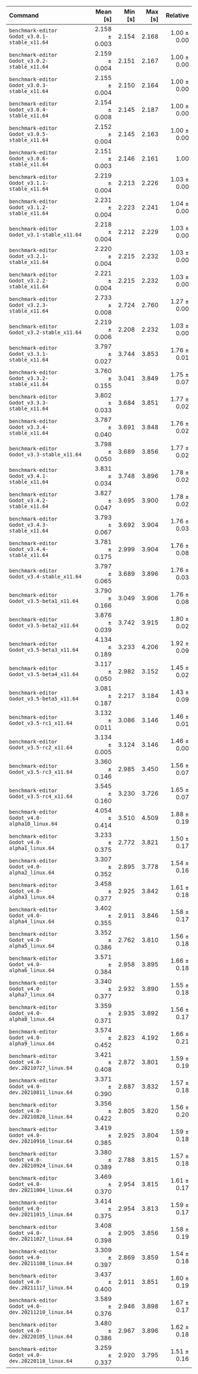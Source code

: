 | Command | Mean [s] | Min [s] | Max [s] | Relative |
|:---|---:|---:|---:|---:|
| `benchmark-editor Godot_v3.0.1-stable_x11.64` | 2.158 ± 0.003 | 2.154 | 2.168 | 1.00 ± 0.00 |
| `benchmark-editor Godot_v3.0.2-stable_x11.64` | 2.159 ± 0.004 | 2.151 | 2.167 | 1.00 ± 0.00 |
| `benchmark-editor Godot_v3.0.3-stable_x11.64` | 2.155 ± 0.004 | 2.150 | 2.164 | 1.00 ± 0.00 |
| `benchmark-editor Godot_v3.0.4-stable_x11.64` | 2.154 ± 0.008 | 2.145 | 2.187 | 1.00 ± 0.00 |
| `benchmark-editor Godot_v3.0.5-stable_x11.64` | 2.152 ± 0.004 | 2.145 | 2.163 | 1.00 ± 0.00 |
| `benchmark-editor Godot_v3.0.6-stable_x11.64` | 2.151 ± 0.003 | 2.146 | 2.161 | 1.00 |
| `benchmark-editor Godot_v3.1.1-stable_x11.64` | 2.219 ± 0.004 | 2.213 | 2.226 | 1.03 ± 0.00 |
| `benchmark-editor Godot_v3.1.2-stable_x11.64` | 2.231 ± 0.004 | 2.223 | 2.241 | 1.04 ± 0.00 |
| `benchmark-editor Godot_v3.1-stable_x11.64` | 2.218 ± 0.004 | 2.212 | 2.229 | 1.03 ± 0.00 |
| `benchmark-editor Godot_v3.2.1-stable_x11.64` | 2.220 ± 0.004 | 2.215 | 2.232 | 1.03 ± 0.00 |
| `benchmark-editor Godot_v3.2.2-stable_x11.64` | 2.221 ± 0.004 | 2.215 | 2.232 | 1.03 ± 0.00 |
| `benchmark-editor Godot_v3.2.3-stable_x11.64` | 2.733 ± 0.008 | 2.724 | 2.760 | 1.27 ± 0.00 |
| `benchmark-editor Godot_v3.2-stable_x11.64` | 2.219 ± 0.006 | 2.208 | 2.232 | 1.03 ± 0.00 |
| `benchmark-editor Godot_v3.3.1-stable_x11.64` | 3.797 ± 0.027 | 3.744 | 3.853 | 1.76 ± 0.01 |
| `benchmark-editor Godot_v3.3.2-stable_x11.64` | 3.760 ± 0.155 | 3.041 | 3.849 | 1.75 ± 0.07 |
| `benchmark-editor Godot_v3.3.3-stable_x11.64` | 3.802 ± 0.033 | 3.684 | 3.851 | 1.77 ± 0.02 |
| `benchmark-editor Godot_v3.3.4-stable_x11.64` | 3.787 ± 0.040 | 3.691 | 3.848 | 1.76 ± 0.02 |
| `benchmark-editor Godot_v3.3-stable_x11.64` | 3.798 ± 0.050 | 3.689 | 3.856 | 1.77 ± 0.02 |
| `benchmark-editor Godot_v3.4.1-stable_x11.64` | 3.831 ± 0.034 | 3.748 | 3.896 | 1.78 ± 0.02 |
| `benchmark-editor Godot_v3.4.2-stable_x11.64` | 3.827 ± 0.047 | 3.695 | 3.900 | 1.78 ± 0.02 |
| `benchmark-editor Godot_v3.4.3-stable_x11.64` | 3.793 ± 0.067 | 3.692 | 3.904 | 1.76 ± 0.03 |
| `benchmark-editor Godot_v3.4.4-stable_x11.64` | 3.781 ± 0.175 | 2.999 | 3.904 | 1.76 ± 0.08 |
| `benchmark-editor Godot_v3.4-stable_x11.64` | 3.797 ± 0.065 | 3.689 | 3.896 | 1.76 ± 0.03 |
| `benchmark-editor Godot_v3.5-beta1_x11.64` | 3.790 ± 0.166 | 3.049 | 3.906 | 1.76 ± 0.08 |
| `benchmark-editor Godot_v3.5-beta2_x11.64` | 3.876 ± 0.039 | 3.742 | 3.915 | 1.80 ± 0.02 |
| `benchmark-editor Godot_v3.5-beta3_x11.64` | 4.134 ± 0.189 | 3.233 | 4.206 | 1.92 ± 0.09 |
| `benchmark-editor Godot_v3.5-beta4_x11.64` | 3.117 ± 0.050 | 2.982 | 3.152 | 1.45 ± 0.02 |
| `benchmark-editor Godot_v3.5-beta5_x11.64` | 3.081 ± 0.187 | 2.217 | 3.184 | 1.43 ± 0.09 |
| `benchmark-editor Godot_v3.5-rc1_x11.64` | 3.132 ± 0.011 | 3.086 | 3.146 | 1.46 ± 0.01 |
| `benchmark-editor Godot_v3.5-rc2_x11.64` | 3.134 ± 0.005 | 3.124 | 3.146 | 1.46 ± 0.00 |
| `benchmark-editor Godot_v3.5-rc3_x11.64` | 3.360 ± 0.146 | 2.985 | 3.450 | 1.56 ± 0.07 |
| `benchmark-editor Godot_v3.5-rc4_x11.64` | 3.545 ± 0.160 | 3.230 | 3.726 | 1.65 ± 0.07 |
| `benchmark-editor Godot_v4.0-alpha10_linux.64` | 4.054 ± 0.414 | 3.510 | 4.509 | 1.88 ± 0.19 |
| `benchmark-editor Godot_v4.0-alpha1_linux.64` | 3.233 ± 0.375 | 2.772 | 3.821 | 1.50 ± 0.17 |
| `benchmark-editor Godot_v4.0-alpha2_linux.64` | 3.307 ± 0.352 | 2.895 | 3.778 | 1.54 ± 0.16 |
| `benchmark-editor Godot_v4.0-alpha3_linux.64` | 3.458 ± 0.377 | 2.925 | 3.842 | 1.61 ± 0.18 |
| `benchmark-editor Godot_v4.0-alpha4_linux.64` | 3.402 ± 0.355 | 2.911 | 3.846 | 1.58 ± 0.17 |
| `benchmark-editor Godot_v4.0-alpha5_linux.64` | 3.352 ± 0.386 | 2.762 | 3.810 | 1.56 ± 0.18 |
| `benchmark-editor Godot_v4.0-alpha6_linux.64` | 3.571 ± 0.384 | 2.958 | 3.895 | 1.66 ± 0.18 |
| `benchmark-editor Godot_v4.0-alpha7_linux.64` | 3.340 ± 0.377 | 2.932 | 3.890 | 1.55 ± 0.18 |
| `benchmark-editor Godot_v4.0-alpha8_linux.64` | 3.359 ± 0.371 | 2.935 | 3.892 | 1.56 ± 0.17 |
| `benchmark-editor Godot_v4.0-alpha9_linux.64` | 3.574 ± 0.452 | 2.823 | 4.192 | 1.66 ± 0.21 |
| `benchmark-editor Godot_v4.0-dev.20210727_linux.64` | 3.421 ± 0.408 | 2.872 | 3.801 | 1.59 ± 0.19 |
| `benchmark-editor Godot_v4.0-dev.20210811_linux.64` | 3.371 ± 0.390 | 2.887 | 3.832 | 1.57 ± 0.18 |
| `benchmark-editor Godot_v4.0-dev.20210820_linux.64` | 3.356 ± 0.422 | 2.805 | 3.820 | 1.56 ± 0.20 |
| `benchmark-editor Godot_v4.0-dev.20210916_linux.64` | 3.419 ± 0.385 | 2.925 | 3.804 | 1.59 ± 0.18 |
| `benchmark-editor Godot_v4.0-dev.20210924_linux.64` | 3.380 ± 0.389 | 2.788 | 3.815 | 1.57 ± 0.18 |
| `benchmark-editor Godot_v4.0-dev.20211004_linux.64` | 3.469 ± 0.370 | 2.954 | 3.815 | 1.61 ± 0.17 |
| `benchmark-editor Godot_v4.0-dev.20211015_linux.64` | 3.414 ± 0.375 | 2.954 | 3.813 | 1.59 ± 0.17 |
| `benchmark-editor Godot_v4.0-dev.20211027_linux.64` | 3.408 ± 0.398 | 2.905 | 3.856 | 1.58 ± 0.19 |
| `benchmark-editor Godot_v4.0-dev.20211108_linux.64` | 3.309 ± 0.397 | 2.869 | 3.859 | 1.54 ± 0.18 |
| `benchmark-editor Godot_v4.0-dev.20211117_linux.64` | 3.437 ± 0.400 | 2.911 | 3.851 | 1.60 ± 0.19 |
| `benchmark-editor Godot_v4.0-dev.20211210_linux.64` | 3.589 ± 0.376 | 2.946 | 3.898 | 1.67 ± 0.17 |
| `benchmark-editor Godot_v4.0-dev.20220105_linux.64` | 3.480 ± 0.386 | 2.967 | 3.896 | 1.62 ± 0.18 |
| `benchmark-editor Godot_v4.0-dev.20220118_linux.64` | 3.259 ± 0.337 | 2.920 | 3.795 | 1.51 ± 0.16 |
